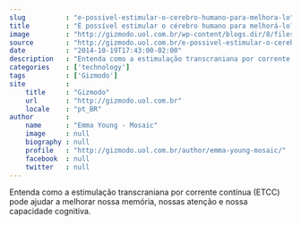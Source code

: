 ```yaml
---
slug          : "e-possivel-estimular-o-cerebro-humano-para-melhora-lo"
title         : "É possível estimular o cérebro humano para melhorá-lo?"
image         : "http://gizmodo.uol.com.br/wp-content/blogs.dir/8/files/2014/08/cerebro.png"
source        : "http://gizmodo.uol.com.br/e-possivel-estimular-o-cerebro-humano-para-melhora-lo/"
date          : "2014-10-19T17:43:00-02:00"
description   : "Entenda como a estimulação transcraniana por corrente contínua (ETCC) pode ajudar a melhorar nossa memória, nossas atenção e nossa capacidade cognitiva."
categories    : ['technology']
tags          : ['Gizmodo']
site          :
    title     : "Gizmodo"
    url       : "http://gizmodo.uol.com.br"
    locale    : "pt_BR"
author        :
    name      : "Emma Young - Mosaic"
    image     : null
    biography : null
    profile   : "http://gizmodo.uol.com.br/author/emma-young-mosaic/"
    facebook  : null
    twitter   : null
---
```


Entenda como a estimulação transcraniana por corrente contínua (ETCC) pode ajudar a melhorar nossa memória, nossas atenção e nossa capacidade cognitiva.
